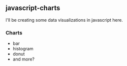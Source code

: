 ## javascript-charts
I'll be creating some data visualizations in javascript here.

### Charts
- bar
- histogram
- donut
- and more?
